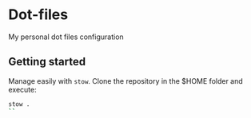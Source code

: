 # Dot-files
My personal dot files configuration
## Getting started
Manage easily with `stow`. Clone the repository in the $HOME folder and execute:
```sh
stow .
``
